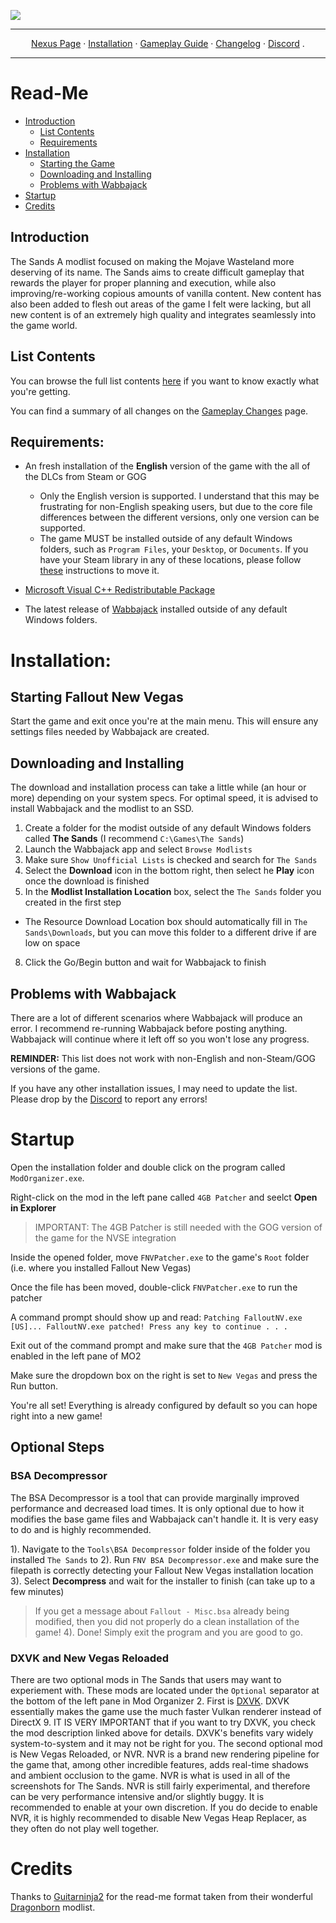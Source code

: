 <a href="https://www.nexusmods.com/newvegas/mods/81063"><img src="https://staticdelivery.nexusmods.com/mods/130/images/81063/81063-1683589677-1049224095.png" target="_blank"></a>

---

<p align="center">
  <a href="https://www.nexusmods.com/newvegas/mods/81063">Nexus Page</a> ·
  <a href="README.md">Installation</a> ·
  <a href="GAMEPLAY.md">Gameplay Guide</a> ·
  <a href="CHANGELOG.md">Changelog</a> ·
  <a href="https://discord.gg/SZGAXZYtHf">Discord</a> .
</p>

---

# Read-Me

- [Introduction](#introduction)
  - [List Contents](#list-contents)
  - [Requirements](#requirements)
- [Installation](#installation)
    - [Starting the Game](#starting-fallout-new-vegas)
    - [Downloading and Installing](#downloading-and-installing)
    - [Problems with Wabbajack](#problems-with-wabbajack)
- [Startup](#startup)
- [Credits](#credits)

## Introduction

The Sands A modlist focused on making the Mojave Wasteland more deserving of its name. The Sands aims to create difficult gameplay that rewards the player for proper planning and execution, while also improving/re-working copious amounts of vanilla content. New content has also been added to flesh out areas of the game I felt were lacking, but all new content is of an extremely high quality and integrates seamlessly into the game world.
## List Contents

You can browse the full list contents [here](https://loadorderlibrary.com/lists/the-sands) if you want to know exactly what you're getting.

You can find a summary of all changes on the [Gameplay Changes](GAMEPLAY.md) page.

## Requirements:

- An fresh installation of the **English** version of the game with the all of the DLCs from Steam or GOG
  * Only the English version is supported. I understand that this may be frustrating for non-English speaking users, but due to the core file differences between the different versions, only one version can be supported. 
  * The game MUST be installed outside of any default Windows folders, such as `Program Files`, your `Desktop`, or `Documents`. If you have your Steam library in any of these locations, please follow [these](https://github.com/LostDragonist/steam-library-setup-tool/wiki/Usage-Guide) instructions to move it.

- [Microsoft Visual C++ Redistributable Package](https://aka.ms/vs/16/release/vc_redist.x64.exe)

- The latest release of [Wabbajack](https://github.com/wabbajack-tools/wabbajack/releases) installed outside of any default Windows folders.

# Installation:

## Starting Fallout New Vegas
Start the game and exit once you're at the main menu. This will ensure any settings files needed by Wabbajack are created.

## Downloading and Installing

The download and installation process can take a little while (an hour or more) depending on your system specs. For optimal speed, it is advised to install Wabbajack and the modlist to an SSD.

1. Create a folder for the modist outside of any default Windows folders called **The Sands** (I recommend `C:\Games\The Sands`) 
3. Launch the Wabbajack app and select `Browse Modlists`
4. Make sure `Show Unofficial Lists` is checked and search for `The Sands`
5. Select the **Download** icon in the bottom right, then select he **Play** icon once the download is finished
7. In the **Modlist Installation Location** box, select the `The Sands` folder you created in the first step
  * The Resource Download Location box should automatically fill in `The Sands\Downloads`, but you can move this folder to a different drive if are low on space
8. Click the Go/Begin button and wait for Wabbajack to finish

## Problems with Wabbajack

There are a lot of different scenarios where Wabbajack will produce an error. I recommend re-running Wabbajack before posting anything. Wabbajack will continue where it left off so you won't lose any progress.

**REMINDER:** This list does not work with non-English and non-Steam/GOG versions of the game. 

If you have any other installation issues, I may need to update the list. Please drop by the [Discord](https://discord.gg/SZGAXZYtHf) to report any errors!

# Startup

Open the installation folder and double click on the program called `ModOrganizer.exe`.

Right-click on the mod in the left pane called `4GB Patcher` and seelct **Open in Explorer**

> IMPORTANT: The 4GB Patcher is still needed with the GOG version of the game for the NVSE integration

Inside the opened folder, move `FNVPatcher.exe` to the game's `Root` folder (i.e. where you installed Fallout New Vegas)

Once the file has been moved, double-click `FNVPatcher.exe` to run the patcher 

A command prompt should show up and read:
`Patching FalloutNV.exe [US]...
FalloutNV.exe patched!
Press any key to continue . . .`

Exit out of the command prompt and make sure that the `4GB Patcher` mod is enabled in the left pane of MO2

Make sure the dropdown box on the right is set to `New Vegas` and press the Run button.

You're all set! Everything is already configured by default so you can hope right into a new game!

## Optional Steps

### BSA Decompressor

The BSA Decompressor is a tool that can provide marginally improved performance and decreased load times. It is only optional due to how it modifies the base game files and Wabbajack can't handle it. It is very easy to do and is highly recommended.

1). Navigate to the `Tools\BSA Decompressor` folder inside of the folder you installed `The Sands` to
2). Run `FNV BSA Decompressor.exe` and make sure the filepath is correctly detecting your Fallout New Vegas installation location
3). Select **Decompress** and wait for the installer to finish (can take up to a few minutes)
> If you get a message about `Fallout - Misc.bsa` already being modified, then you did not properly do a clean installation of the game!
4). Done! Simply exit the program and you are good to go.

### DXVK and New Vegas Reloaded

There are two optional mods in The Sands that users may want to experiement with. These mods are located under the `Optional` separator at the bottom of the left pane in Mod Organizer 2. First is [DXVK](https://www.nexusmods.com/newvegas/mods/79299). DXVK essentially makes the game use the much faster Vulkan renderer instead of DirectX 9. IT IS VERY IMPORTANT that if you want to try DXVK, you check the mod description linked above for details. DXVK's benefits vary widely system-to-system and it may not be right for you. The second optional mod is New Vegas Reloaded, or NVR. NVR is a brand new rendering pipeline for the game that, among other incredible features, adds real-time shadows and ambient occlusion to the game. NVR is what is used in all of the screenshots for The Sands. NVR is still fairly experimental, and therefore can be very performance intensive and/or slightly buggy. It is recommended to enable at your own discretion. If you do decide to enable NVR, it is highly recommended to disable New Vegas Heap Replacer, as they often do not play well together.

# Credits

Thanks to [Guitarninja2](https://github.com/Lost-Outpost/dragonborn/commits?author=Guitarninja2) for the read-me format taken from their wonderful [Dragonborn](https://github.com/Lost-Outpost/dragonborn) modlist.
